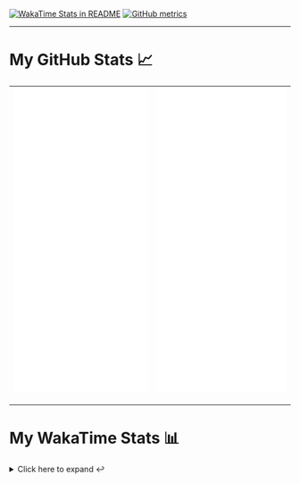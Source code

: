 [![WakaTime Stats in README](https://github.com/LOsioChico/LOsioChico/actions/workflows/waka.yml/badge.svg)](https://github.com/LOsioChico/LOsioChico/actions/workflows/waka.yml) [![GitHub metrics](https://github.com/LOsioChico/LOsioChico/actions/workflows/metrics.yml/badge.svg)](https://github.com/LOsioChico/LOsioChico/actions/workflows/metrics.yml)

---

# My GitHub Stats 📈

| ![](./assets/metrics.svg) | ![](./assets/metrics2.svg) |
| ------------------------- | -------------------------- |

---

# My WakaTime Stats 📊

<details>
<summary>Click here to expand ↩️</summary>
<br>

<!--START_SECTION:waka-->
![Code Time](http://img.shields.io/badge/Code%20Time-1%2C547%20hrs%2024%20mins-blue)

![Lines of code](https://img.shields.io/badge/From%20Hello%20World%20I%27ve%20Written-309.9%20thousand%20lines%20of%20code-blue)

**🐱 My GitHub Data** 

> 📦 483.3 kB Used in GitHub's Storage 
 > 
> 🚫 Not Opted to Hire
 > 
> 📜 28 Public Repositories 
 > 
> 🔑 14 Private Repositories 
 > 
**I'm a Night 🦉** 

```text
🌞 Morning                498 commits         ████░░░░░░░░░░░░░░░░░░░░░   14.84 % 
🌆 Daytime                1004 commits        ███████░░░░░░░░░░░░░░░░░░   29.93 % 
🌃 Evening                1079 commits        ████████░░░░░░░░░░░░░░░░░   32.16 % 
🌙 Night                  774 commits         ██████░░░░░░░░░░░░░░░░░░░   23.07 % 
```
📅 **I'm Most Productive on Saturday** 

```text
Monday                   471 commits         ████░░░░░░░░░░░░░░░░░░░░░   14.04 % 
Tuesday                  494 commits         ████░░░░░░░░░░░░░░░░░░░░░   14.72 % 
Wednesday                381 commits         ███░░░░░░░░░░░░░░░░░░░░░░   11.36 % 
Thursday                 622 commits         █████░░░░░░░░░░░░░░░░░░░░   18.54 % 
Friday                   526 commits         ████░░░░░░░░░░░░░░░░░░░░░   15.68 % 
Saturday                 624 commits         █████░░░░░░░░░░░░░░░░░░░░   18.60 % 
Sunday                   237 commits         ██░░░░░░░░░░░░░░░░░░░░░░░   07.06 % 
```


📊 **This Week I Spent My Time On** 

```text
💬 Programming Languages: 
Scala                    4 hrs 44 mins       █████████████████░░░░░░░░   66.92 % 
JavaScript               52 mins             ███░░░░░░░░░░░░░░░░░░░░░░   12.24 % 
Docker                   25 mins             ██░░░░░░░░░░░░░░░░░░░░░░░   06.05 % 
Batchfile                20 mins             █░░░░░░░░░░░░░░░░░░░░░░░░   04.71 % 
Markdown                 15 mins             █░░░░░░░░░░░░░░░░░░░░░░░░   03.73 % 
```

**I Mostly Code in TypeScript** 

```text
TypeScript               23 repos            ████████████░░░░░░░░░░░░░   46.94 % 
Scala                    4 repos             ██░░░░░░░░░░░░░░░░░░░░░░░   08.16 % 
Python                   3 repos             ██░░░░░░░░░░░░░░░░░░░░░░░   06.12 % 
Astro                    2 repos             █░░░░░░░░░░░░░░░░░░░░░░░░   04.08 % 
Go                       2 repos             █░░░░░░░░░░░░░░░░░░░░░░░░   04.08 % 
```




 Last Updated on 05/07/2024 00:52:04 UTC
<!--END_SECTION:waka-->

## </details>
